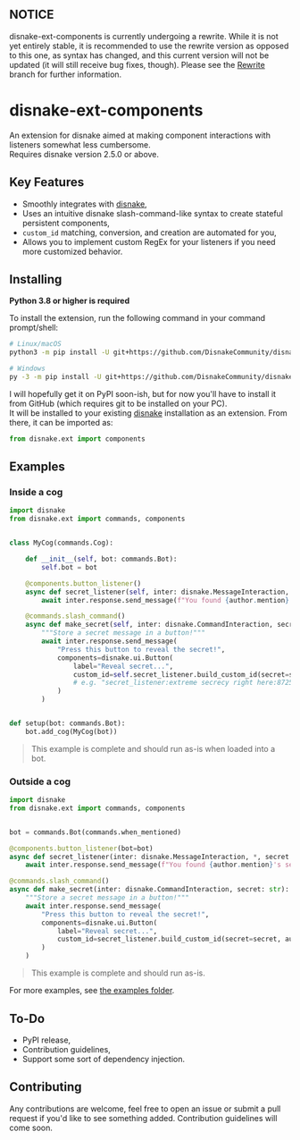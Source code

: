 NOTICE
------
disnake-ext-components is currently undergoing a rewrite. While it is not yet entirely stable, it is recommended to
use the rewrite version as opposed to this one, as syntax has changed, and this current version will not be updated
(it will still receive bug fixes, though). Please see the [Rewrite](https://github.com/DisnakeCommunity/disnake-ext-components/tree/rewrite)
branch for further information.


disnake-ext-components
======================

An extension for disnake aimed at making component interactions with listeners somewhat less cumbersome.  
Requires disnake version 2.5.0 or above.

Key Features
------------
- Smoothly integrates with [disnake](https://github.com/DisnakeDev/disnake),
- Uses an intuitive disnake slash-command-like syntax to create stateful persistent components,
- `custom_id` matching, conversion, and creation are automated for you,
- Allows you to implement custom RegEx for your listeners if you need more customized behavior.

Installing
----------

**Python 3.8 or higher is required**

To install the extension, run the following command in your command prompt/shell:

``` sh
# Linux/macOS
python3 -m pip install -U git+https://github.com/DisnakeCommunity/disnake-ext-components

# Windows
py -3 -m pip install -U git+https://github.com/DisnakeCommunity/disnake-ext-components
```
I will hopefully get it on PyPI soon-ish, but for now you'll have to install it from GitHub (which requires git to be installed on your PC).  
It will be installed to your existing [disnake](https://github.com/DisnakeDev/disnake) installation as an extension. From there, it can be imported as:

```py
from disnake.ext import components
```

Examples
-------

### Inside a cog
```py
import disnake
from disnake.ext import commands, components


class MyCog(commands.Cog):

    def __init__(self, bot: commands.Bot):
        self.bot = bot

    @components.button_listener()
    async def secret_listener(self, inter: disnake.MessageInteraction, *, secret: str, author: disnake.Member):
        await inter.response.send_message(f"You found {author.mention}'s secret message: '{secret}'!")

    @commands.slash_command()
    async def make_secret(self, inter: disnake.CommandInteraction, secret: str):
        """Store a secret message in a button!"""
        await inter.response.send_message(
            "Press this button to reveal the secret!",
            components=disnake.ui.Button(
                label="Reveal secret...",
                custom_id=self.secret_listener.build_custom_id(secret=secret, author=inter.author),
                # e.g. "secret_listener:extreme secrecy right here:872576125384147005"
            )
        )


def setup(bot: commands.Bot):
    bot.add_cog(MyCog(bot))
```
> This example is complete and should run as-is when loaded into a bot.

### Outside a cog
```py
import disnake
from disnake.ext import commands, components


bot = commands.Bot(commands.when_mentioned)

@components.button_listener(bot=bot)
async def secret_listener(inter: disnake.MessageInteraction, *, secret: str, author: disnake.Member):
    await inter.response.send_message(f"You found {author.mention}'s secret message: '{secret}'!")

@commands.slash_command()
async def make_secret(inter: disnake.CommandInteraction, secret: str):
    """Store a secret message in a button!"""
    await inter.response.send_message(
        "Press this button to reveal the secret!",
        components=disnake.ui.Button(
            label="Reveal secret...",
            custom_id=secret_listener.build_custom_id(secret=secret, author=inter.author),
        )
    )
```
> This example is complete and should run as-is.

For more examples, see [the examples folder](https://github.com/DisnakeCommunity/disnake-ext-components/tree/master/examples).

To-Do
-----
- PyPI release,
- Contribution guidelines,
- Support some sort of dependency injection.

Contributing
------------
Any contributions are welcome, feel free to open an issue or submit a pull request if you'd like to see something added. Contribution guidelines will come soon.
